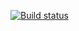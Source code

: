 [![Build status](https://ci.appveyor.com/api/projects/status/w5dcqy90dtkp28xe/branch/main?svg=true)](https://ci.appveyor.com/project/LepekhinNikita/delivery-card/branch/main)